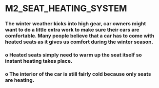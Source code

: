 # M2_SEAT_HEATING_SYSTEM
### The winter weather kicks into high gear, car owners might want to do a little extra work to make sure their cars are comfortable. Many people believe that a car has to come with heated seats as it gives us comfort during the winter season.
### o Heated seats simply need to warm up the seat itself so instant heating takes place.
### o The interior of the car is still fairly cold because only seats are heating.

